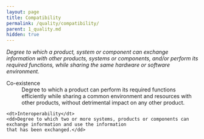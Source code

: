 ```yaml
---
layout: page
title: Compatibility
permalink: /quality/compatibility/
parent: 1_quality.md
hidden: true
---
```


_Degree to which a product, system or component can exchange information with other products, systems or components,
and/or perform its required functions, while sharing the same hardware or software environment._

<dl>
    <dt>Co-existence</dt>
    <dd>Degree to which a product can perform its required functions efficiently while sharing a common environment and
    resources with other products, without detrimental impact on any other product.</dd>
    
    <dt>Interoperability</dt>
    <dd>Degree to which two or more systems, products or components can exchange information and use the information
    that has been exchanged.</dd>
</dl>
